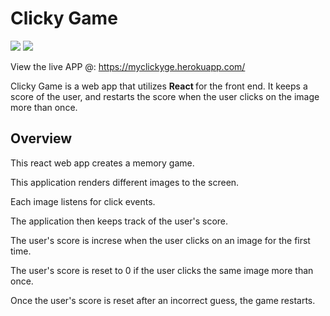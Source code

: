 # Clicky Game
<img src="https://lh3.googleusercontent.com/5mWO7TT179FKtt2deJUeH82NLbAXem345H7JWNV8xjMePx7_G3pEIHQqNAdCoOUBOeruZjgCsQ4-IRY5bPxw=w1920-h910" />

<img src="https://lh5.googleusercontent.com/y5LmNkLp1WZvsgXkho37mOMtBvWCGgw865cB3EjF8gd9o8fas0pgJA1dC3149Z8ThoaCXpOL0l1yNBciiP-g=w2940-h5226" />

View the live APP @: https://myclickyge.herokuapp.com/

Clicky Game is a web app that utilizes <strong> React </strong> for the front end. It keeps a score of the user, and restarts the score when the user clicks on the image more than once.

## Overview
This react web app creates a memory game. 

This application renders different images to the screen. 

Each image listens for click events.

The application then  keeps track of the user's score. 

The user's score is increse when the user clicks on an image for the first time. 

The user's score is reset to 0 if the user clicks the same image more than once.

Once the user's score is reset after an incorrect guess, the game restarts.
